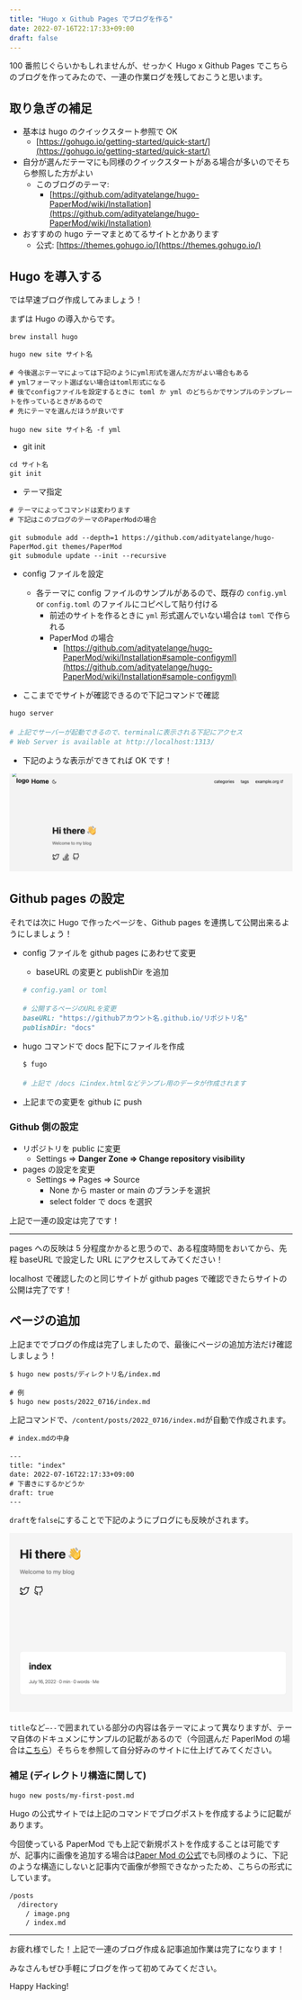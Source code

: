 ```yaml
---
title: "Hugo x Github Pages でブログを作る"
date: 2022-07-16T22:17:33+09:00
draft: false
---
```


100 番煎じぐらいかもしれませんが、せっかく Hugo x Github Pages でこちらのブログを作ってみたので、一連の作業ログを残しておこうと思います。

## 取り急ぎの補足

- 基本は hugo のクイックスタート参照で OK
  - [https://gohugo.io/getting-started/quick-start/](https://gohugo.io/getting-started/quick-start/)
- 自分が選んだテーマにも同様のクイックスタートがある場合が多いのでそちら参照した方がよい
  - このブログのテーマ:
    - [https://github.com/adityatelange/hugo-PaperMod/wiki/Installation](https://github.com/adityatelange/hugo-PaperMod/wiki/Installation)
- おすすめの hugo テーマまとめてるサイトとかあります
  - 公式: [https://themes.gohugo.io/](https://themes.gohugo.io/)

## Hugo を導入する

では早速ブログ作成してみましょう！

まずは Hugo の導入からです。

```
brew install hugo
```

```
hugo new site サイト名

# 今後選ぶテーマによっては下記のようにyml形式を選んだ方がよい場合もある
# ymlフォーマット選ばない場合はtoml形式になる
# 後でconfigファイルを設定するときに toml か yml のどちらかでサンプルのテンプレートを作っているときがあるので
# 先にテーマを選んだほうが良いです

hugo new site サイト名 -f yml

```

- git init

```
cd サイト名
git init
```

- テーマ指定

```
# テーマによってコマンドは変わります
# 下記はこのブログのテーマのPaperModの場合

git submodule add --depth=1 https://github.com/adityatelange/hugo-PaperMod.git themes/PaperMod
git submodule update --init --recursive
```

- config ファイルを設定

  - 各テーマに config ファイルのサンプルがあるので、既存の `config.yml` or `config.toml` のファイルにコピペして貼り付ける
    - 前述のサイトを作るときに `yml` 形式選んでいない場合は `toml` で作られる
    - PaperMod の場合
      - [https://github.com/adityatelange/hugo-PaperMod/wiki/Installation#sample-configyml](https://github.com/adityatelange/hugo-PaperMod/wiki/Installation#sample-configyml)

- ここまででサイトが確認できるので下記コマンドで確認

```ruby
hugo server

# 上記でサーバーが起動できるので、terminalに表示される下記にアクセス
# Web Server is available at http://localhost:1313/
```

- 下記のような表示ができてれば OK です！

![1](1.png)

## Github pages の設定

それでは次に Hugo で作ったページを、Github pages を連携して公開出来るようにしましょう！

- config ファイルを github pages にあわせて変更

  - baseURL の変更と publishDir を追加

  ```ruby
  # config.yaml or toml

  # 公開するページのURLを変更
  baseURL: "https://githubアカウント名.github.io/リポジトリ名"
  publishDir: "docs"
  ```

- hugo コマンドで docs 配下にファイルを作成

  ```ruby
  $ fugo

  # 上記で /docs にindex.htmlなどテンプレ用のデータが作成されます
  ```

- 上記までの変更を github に push

### Github 側の設定

- リポジトリを public に変更
  - Settings ⇒ **Danger Zone ⇒ Change repository visibility**
- pages の設定を変更
  - Settings ⇒ Pages ⇒ Source
    - None から master or main のブランチを選択
    - select folder で docs を選択

上記で一連の設定は完了です！

---

pages への反映は 5 分程度かかると思うので、ある程度時間をおいてから、先程 baseURL で設定した URL にアクセスしてみてください！

localhost で確認したのと同じサイトが github pages で確認できたらサイトの公開は完了です！

## ページの追加

上記まででブログの作成は完了しましたので、最後にページの追加方法だけ確認しましょう！

```
$ hugo new posts/ディレクトリ名/index.md

# 例
$ hugo new posts/2022_0716/index.md

```

上記コマンドで、`/content/posts/2022_0716/index.md`が自動で作成されます。

```
# index.mdの中身

---
title: "index"
date: 2022-07-16T22:17:33+09:00
# 下書きにするかどうか
draft: true
---
```

`draft`を`false`にすることで下記のようにブログにも反映がされます。

![2](2.png)

`title`など`—--`で囲まれている部分の内容は各テーマによって異なりますが、テーマ自体のドキュメンにサンプルの記載があるので（今回選んだ PaperlMod の場合は[こちら](https://github.com/adityatelange/hugo-PaperMod/wiki/Installation#sample-pagemd)）そちらを参照して自分好みのサイトに仕上げてみてください。

### 補足 (ディレクトリ構造に関して)

```
hugo new posts/my-first-post.md
```

Hugo の公式サイトでは上記のコマンドでブログポストを作成するように記載があります。

今回使っている PaperMod でも上記で新規ポストを作成することは可能ですが、記事内に画像を追加する場合は[Paper Mod の公式](https://github.com/adityatelange/hugo-PaperMod/tree/exampleSite/content/posts/papermod/papermod-features)でも同様のように、下記のような構造にしないと記事内で画像が参照できなかったため、こちらの形式にしています。

```
/posts
  /directory
    / image.png
    / index.md
```

---

お疲れ様でした！上記で一連のブログ作成＆記事追加作業は完了になります！

みなさんもぜひ手軽にブログを作って初めてみてください。

Happy Hacking!
